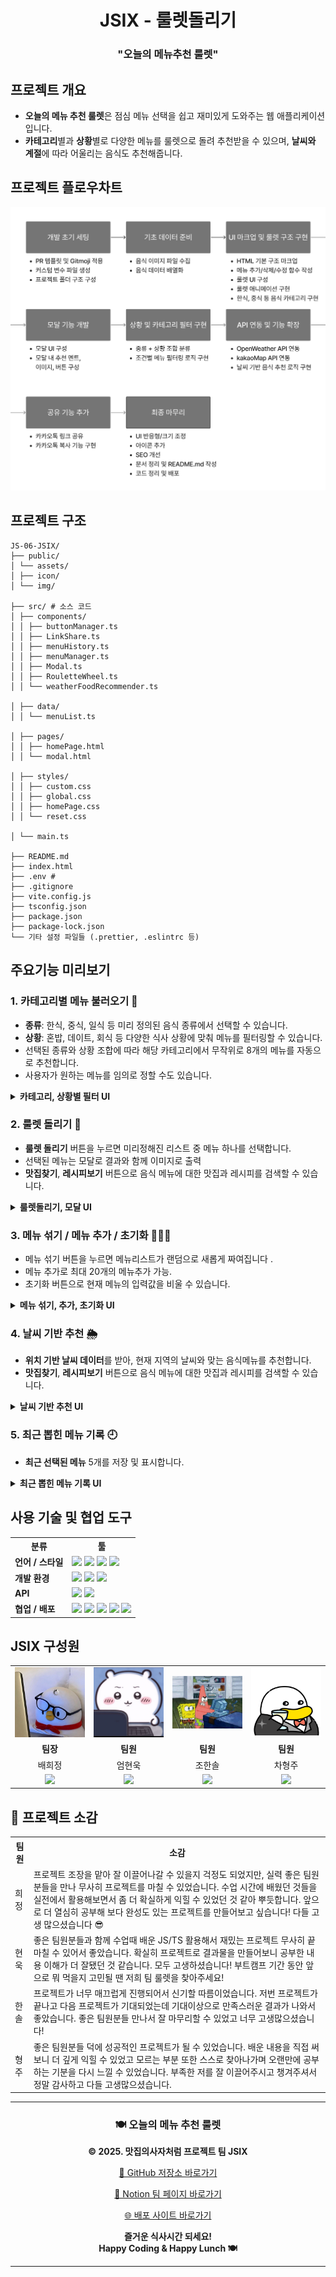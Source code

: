 <div align="center">

# JSIX - 룰렛돌리기

### "오늘의 메뉴추천 룰렛"

</div>

## 프로젝트 개요

- **오늘의 메뉴 추천 룰렛**은 점심 메뉴 선택을 쉽고 재미있게 도와주는 웹 애플리케이션입니다.
- **카테고리**별과 **상황**별로 다양한 메뉴를 룰렛으로 돌려 추천받을 수 있으며, **날씨와 계절**에 따라 어울리는 음식도 추천해줍니다.

## 프로젝트 플로우차트

  <img src="./public/assets/img/JSIX-workflow.png">

## 프로젝트 구조

```
JS-06-JSIX/
├── public/
│ └── assets/
│ ├── icon/
│ └── img/

├── src/ # 소스 코드
│ ├── components/
│ │ ├── buttonManager.ts
│ │ ├── LinkShare.ts
│ │ ├── menuHistory.ts
│ │ ├── menuManager.ts
│ │ ├── Modal.ts
│ │ ├── RouletteWheel.ts
│ │ └── weatherFoodRecommender.ts

│ ├── data/
│ │ └── menuList.ts

│ ├── pages/
│ │ ├── homePage.html
│ │ └── modal.html

│ ├── styles/
│ │ ├── custom.css
│ │ ├── global.css
│ │ ├── homePage.css
│ │ └── reset.css

│ └── main.ts

├── README.md
├── index.html
├── .env #
├── .gitignore
├── vite.config.js
├── tsconfig.json
├── package.json
├── package-lock.json
└── 기타 설정 파일들 (.prettier, .eslintrc 등)
```

## 주요기능 미리보기

### 1. 카테고리별 메뉴 불러오기 🍱

- **종류**: 한식, 중식, 일식 등 미리 정의된 음식 종류에서 선택할 수 있습니다.
- **상황**: 혼밥, 데이트, 회식 등 다양한 식사 상황에 맞춰 메뉴를 필터링할 수 있습니다.
- 선택된 종류와 상황 조합에 따라 해당 카테고리에서 무작위로 8개의 메뉴를 자동으로 추천합니다.
- 사용자가 원하는 메뉴를 임의로 정할 수도 있습니다.

<details>
<summary><b>카테고리, 상황별 필터 UI</b></summary>

  <img src="./public/assets/img/screenshots/categoryImg.png"/>
  <img src="./public/assets/img/screenshots/listImg.png"/>

</details>

### 2. 룰렛 돌리기 🎯

- **룰렛 돌리기** 버튼을 누르면 미리정해진 리스트 중 메뉴 하나를 선택합니다.
- 선택된 메뉴는 모달로 결과와 함께 이미지로 출력
- **맛집찾기**, **레시피보기** 버튼으로 음식 메뉴에 대한 맛집과 레시피를 검색할 수 있습니다.

<details>
<summary><b>룰렛돌리기, 모달 UI </b></summary>
  <img src="./public/assets/img/screenshots/rouletteImg.png"/>
  <img src="./public/assets/img/screenshots/modalImg.png"/>
</details>

### 3. 메뉴 섞기 / 메뉴 추가 / 초기화 🔄➕🧹

- 메뉴 섞기 버튼을 누르면 메뉴리스트가 랜덤으로 새롭게 짜여집니다 .
- 메뉴 추가로 최대 20개의 메뉴추가 가능.
- 초기화 버튼으로 현재 메뉴의 입력값을 비울 수 있습니다.

<details>
<summary><b>메뉴 섞기, 추가, 초기화 UI</b></summary>
  <img src="./public/assets/img/screenshots/addImg.png"/>
  <img src="./public/assets/img/screenshots/buttonImg.png"/>
</details>

### 4. 날씨 기반 추천 🌦️

- **위치 기반 날씨 데이터**를 받아, 현재 지역의 날씨와 맞는 음식메뉴를 추천합니다.
- **맛집찾기**, **레시피보기** 버튼으로 음식 메뉴에 대한 맛집과 레시피를 검색할 수 있습니다.

<details>
<summary><b>날씨 기반 추천 UI</b></summary>
    <img src="./public/assets/img/screenshots/weatherImg.png"/>
</details>

### 5. 최근 뽑힌 메뉴 기록 🕘

- **최근 선택된 메뉴** 5개를 저장 및 표시합니다.
<details>
<summary><b>최근 뽑힌 메뉴 기록 UI</b></summary>
  <img src="./public/assets/img/screenshots/recentMenuImg.png"/>
</details>

## 사용 기술 및 협업 도구

  <table>
    <tr>
      <th>분류</th>
      <th>툴</th>
    </tr>
    <tr>
      <td><strong>언어 / 스타일</strong></td>
      <td>
        <img src="https://img.shields.io/badge/HTML5-E34F26?style=for-the-badge&logo=html5&logoColor=white"/>
        <img src="https://img.shields.io/badge/CSS3-1572B6?style=for-the-badge&logo=css3&logoColor=white"/>
        <img src="https://img.shields.io/badge/JavaScript-F7DF1E?style=for-the-badge&logo=javascript&logoColor=black"/>
        <img src="https://img.shields.io/badge/TypeScript-3178C6?style=for-the-badge&logo=typescript&logoColor=white"/>
      </td>
    </tr>
    <tr>
      <td><strong>개발 환경</strong></td>
      <td>
        <img src="https://img.shields.io/badge/VISUAL%20STUDIO%20CODE-007ACC?style=for-the-badge&logo=visualstudiocode&logoColor=white"/>
        <img src="https://img.shields.io/badge/VITE-646CFF?style=for-the-badge&logo=vite&logoColor=white"/>
        <img src="https://img.shields.io/badge/Figma-F24E1E?style=for-the-badge&logo=figma&logoColor=white"/>
      </td>
    </tr>
    <tr>
      <td><strong>API</strong></td>
      <td>
        <img src="https://img.shields.io/badge/kakaoMap%20API-FFCD00?style=for-the-badge&logo=kakao&logoColor=black"/>
        <img src="https://img.shields.io/badge/OpenWeather%20API-0096C7?style=for-the-badge&logo=OpenWeather&logoColor=white"/>
      </td>
    </tr>
    <tr>
      <td><strong>협업 / 배포</strong></td>
      <td>
        <img src="https://img.shields.io/badge/GIT-F05032?style=for-the-badge&logo=git&logoColor=white"/>
        <img src="https://img.shields.io/badge/GitHub-181717?style=for-the-badge&logo=github&logoColor=white"/>
        <img src="https://img.shields.io/badge/Discord-5865F2?style=for-the-badge&logo=discord&logoColor=white"/>
        <img src="https://img.shields.io/badge/Notion-000000?style=for-the-badge&logo=notion&logoColor=white"/>
        <img src="https://img.shields.io/badge/Netlify-00C7B7?style=for-the-badge&logo=netlify&logoColor=white"/>
      </td>
    </tr>
  </table>

## JSIX 구성원

<table>
  <tr>
    <td align="center"><img src="./public/assets/img/profile/bae.jpg" width="200"></td>
    <td align="center"><img src="./public/assets/img/profile/eom.png" width="200"></td>
    <td align="center"><img src="./public/assets/img/profile/jo.gif" width="200"></td>
    <td align="center"><img src="./public/assets/img/profile/cha.png" width="200"></td>
  </tr>
  <tr>
    <td align="center"><strong>팀장</strong></td>
    <td align="center"><strong>팀원</strong></td>
    <td align="center"><strong>팀원</strong></td>
    <td align="center"><strong>팀원</strong></td>
  </tr>
  <tr>
    <td align="center">배희정</td>
    <td align="center">엄현욱</td>
    <td align="center">조한솔</td>
    <td align="center">차형주</td>
  </tr>
  <tr>
    <td align="center">
      <a href="https://github.com/hjb0304"><img src="https://img.shields.io/badge/GitHub-181717?style=for-the-badge&logo=github&logoColor=white"></a>
    </td>
    <td align="center">
      <a href="https://github.com/noognoog"><img src="https://img.shields.io/badge/GitHub-181717?style=for-the-badge&logo=github&logoColor=white"></a>
    </td>
    <td align="center">
      <a href="https://github.com/hansol65"><img src="https://img.shields.io/badge/GitHub-181717?style=for-the-badge&logo=github&logoColor=white"></a>
    </td>
    <td align="center">
       <a href="https://github.com/HyungJuCha"><img src="https://img.shields.io/badge/GitHub-181717?style=for-the-badge&logo=github&logoColor=white"></a>
    </td>
  </tr>
</table>

## 💭 프로젝트 소감

  <table>
    <tr>
      <th>팀원</th>
      <th>소감</th>
    </tr>
    <tr>
      <td>희정</td>
      <td>프로젝트 조장을 맡아 잘 이끌어나갈 수 있을지 걱정도 되었지만, 실력 좋은 팀원 분들을 만나 무사히 프로젝트를 마칠 수 있었습니다. 수업 시간에 배웠던 것들을 실전에서 활용해보면서 좀 더 확실하게 익힐 수 있었던 것 같아 뿌듯합니다. 앞으로 더 열심히 공부해 보다 완성도 있는 프로젝트를 만들어보고 싶습니다! 다들 고생 많으셨습니다 😎</td>
    </tr>
    <tr>
      <td>현욱</td>
      <td>좋은 팀원분들과 함께 수업때 배운 JS/TS 활용해서 재밌는 프로젝트 무사히 끝마칠 수 있어서 좋았습니다. 확실히 프로젝트로 결과물을 만들어보니 공부한 내용 이해가 더 잘됐던 것 같습니다. 모두 고생하셨습니다! 부트캠프 기간 동안 앞으로 뭐 먹을지 고민될 땐 저희 팀 룰렛을 찾아주세요!</td>
    </tr>
    <tr>
      <td>한솔</td>
      <td>프로젝트가 너무 매끄럽게 진행되어서 신기할 따름이었습니다. 저번 프로젝트가 끝나고 다음 프로젝트가 기대되었는데 기대이상으로 만족스러운 결과가 나와서 좋았습니다. 좋은 팀원분들 만나서 잘 마무리할 수 있었고 너무 고생많으셨습니다!</td>
    </tr>
    <tr>
      <td>형주</td>
      <td>좋은 팀원분들 덕에 성공적인 프로젝트가 될 수 있었습니다. 배운 내용을 직접 써보니 더 깊게 익힐 수 있었고 모르는 부분 또한 스스로 찾아나가며 오랜만에 공부하는 기분을 다시 느낄 수 있었습니다. 부족한 저를 잘 이끌어주시고 챙겨주셔서 정말 감사하고 다들 고생많으셨습니다.</td>
    </tr>
  </table>

---

<div align="center">

### 🍽️ 오늘의 메뉴 추천 룰렛

**© 2025. 맛집의사자처럼 프로젝트 팀 JSIX**

[📂 GitHub 저장소 바로가기](https://github.com/FRONTENDBOOTCAMP-13th/JS-06-JSIX)

[📌 Notion 팀 페이지 바로가기](https://www.notion.so/6-JSIX-1ed73873401a80f88945f0381bb42bd6)

[🌐 배포 사이트 바로가기](https://menuroulett6.netlify.app/)
<br/>

**즐거운 식사시간 되세요!**  
**Happy Coding & Happy Lunch 🍽️**

---

</div>
